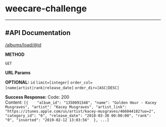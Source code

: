 # weecare-challenge
----


#API Documentation
---- 
</albums/load/@id>

**METHOD**

`GET`

**URL Params**

**OPTIONAL:**
`id`
`limit=[integer]`
`order_col=[name|artist|rank|release_date]`
`order_dir=[ASC|DESC]`

**Success Response:**
Code: 200 <br />
Content: `[{    "album_id": "1350091548",
				"name": "Golden Hour - Kacey Musgraves",
				"artist": "Kacey Musgraves",
				"artist_link": "https://itunes.apple.com/us/artist/kacey-musgraves/466044182?uo=2",
				"category_id": "6",
				"release_date": "2018-03-30 00:00:00",
				"rank": "0",
				"inserted": "2019-02-12 13:03:56" 
			}, ...]`
